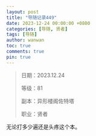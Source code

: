 ```yaml
---
layout: post
title: "导随记录449"
date: 2023-12-24 00:00:00 +0800
categories: [导随, 贤者]
tags: [导随]
author: wanwan
toc: true
comments: true
pin: true
---
```

> 日期：2023.12.24
>
> 等级：81
>
> 副本：异形楼阁佐特塔
>
> 职业：贤者

无论打多少遍还是头疼这个本。